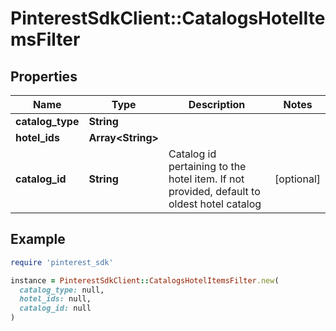 # PinterestSdkClient::CatalogsHotelItemsFilter

## Properties

| Name | Type | Description | Notes |
| ---- | ---- | ----------- | ----- |
| **catalog_type** | **String** |  |  |
| **hotel_ids** | **Array&lt;String&gt;** |  |  |
| **catalog_id** | **String** | Catalog id pertaining to the hotel item. If not provided, default to oldest hotel catalog | [optional] |

## Example

```ruby
require 'pinterest_sdk'

instance = PinterestSdkClient::CatalogsHotelItemsFilter.new(
  catalog_type: null,
  hotel_ids: null,
  catalog_id: null
)
```

